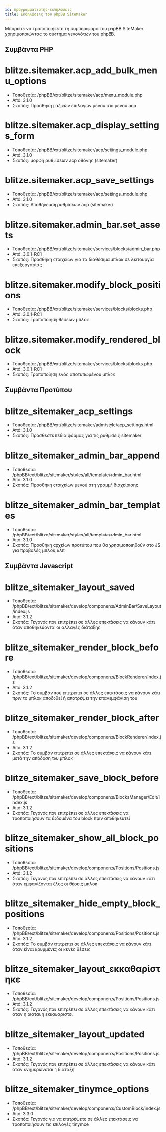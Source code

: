 ```yaml
---
id: προγραμματιστής-εκδηλώσεις
title: Εκδηλώσεις του phpBB SiteMaker
---
```


Μπορείτε να τροποποιήσετε τη συμπεριφορά του phpBB SiteMaker χρησιμοποιώντας το σύστημα γεγονότων του phpBB.

## Συμβάντα PHP

# blitze.sitemaker.acp_add_bulk_menu_options

- Τοποθεσία: /phpBB/ext/blitze/sitemaker/acp/menu_module.php
- Από: 3.1.0
- Σκοπός: Προσθήκη μαζικών επιλογών μενού στο μενού acp

# blitze.sitemaker.acp_display_settings_form

- Τοποθεσία: /phpBB/ext/blitze/sitemaker/acp/settings_module.php
- Από: 3.1.0
- Σκοπός: μορφή ρυθμίσεων acp οθόνης (sitemaker)

# blitze.sitemaker.acp_save_settings

- Τοποθεσία: /phpBB/ext/blitze/sitemaker/acp/settings_module.php
- Από: 3.1.0
- Σκοπός: Αποθήκευση ρυθμίσεων acp (sitemaker)

# blitze.sitemaker.admin_bar.set_assets

- Τοποθεσία: /phpBB/ext/blitze/sitemaker/services/blocks/admin_bar.php
- Από: 3.0.1-RC1
- Σκοπός: Προσθήκη στοιχείων για τα διαθέσιμα μπλοκ σε λειτουργία επεξεργασίας

# blitze.sitemaker.modify_block_positions

- Τοποθεσία: /phpBB/ext/blitze/sitemaker/services/blocks/blocks.php
- Από: 3.0.1-RC1
- Σκοπός: Τροποποίηση θέσεων μπλοκ

# blitze.sitemaker.modify_rendered_block

- Τοποθεσία: /phpBB/ext/blitze/sitemaker/services/blocks/blocks.php
- Από: 3.0.1-RC1
- Σκοπός: Τροποποίηση ενός αποτυπωμένου μπλοκ

## Συμβάντα Προτύπου

# blitze_sitemaker_acp_settings

- Τοποθεσία: /phpBB/ext/blitze/sitemaker/adm/style/acp_settings.html
- Από: 3.1.0
- Σκοπός: Προσθέστε πεδία φόρμας για τις ρυθμίσεις sitemaker

# blitze_sitemaker_admin_bar_append

- Τοποθεσία: /phpBB/ext/blitze/sitemaker/styles/all/template/admin_bar.html
- Από: 3.1.0
- Σκοπός: Προσθήκη στοιχείων μενού στη γραμμή διαχείρισης

# blitze_sitemaker_admin_bar_templates

- Τοποθεσία: /phpBB/ext/blitze/sitemaker/styles/all/template/admin_bar.html
- Από: 3.1.0
- Σκοπός: Προσθήκη αρχείων προτύπου που θα χρησιμοποιηθούν στο JS για προβολές μπλοκ, κλπ

## Συμβάντα Javascript

# blitze_sitemaker_layout_saved

- Τοποθεσία: /phpBB/ext/blitze/sitemaker/develop/components/AdminBar/SaveLayout/index.js
- Από: 3.1.2
- Σκοπός: Γεγονός που επιτρέπει σε άλλες επεκτάσεις να κάνουν κάτι όταν αποθηκεύονται οι αλλαγές διάταξης

# blitze_sitemaker_render_block_before

- Τοποθεσία: /phpBB/ext/blitze/sitemaker/develop/components/BlockRenderer/index.js
- Από: 3.1.2
- Σκοπός: Το συμβάν που επιτρέπει σε άλλες επεκτάσεις να κάνουν κάτι πριν το μπλοκ αποδοθεί ή αποτρέψει την επανεμφάνιση του

# blitze_sitemaker_render_block_after

- Τοποθεσία: /phpBB/ext/blitze/sitemaker/develop/components/BlockRenderer/index.js
- Από: 3.1.2
- Σκοπός: Το συμβάν επιτρέπει σε άλλες επεκτάσεις να κάνουν κάτι μετά την απόδοση του μπλοκ

# blitze_sitemaker_save_block_before

- Τοποθεσία: /phpBB/ext/blitze/sitemaker/develop/components/BlocksManager/Edit/index.js
- Από: 3.1.2
- Σκοπός: Γεγονός που επιτρέπει σε άλλες επεκτάσεις να τροποποιήσουν τα δεδομένα του block πριν αποθηκευτεί

# blitze_sitemaker_show_all_block_positions

- Τοποθεσία: /phpBB/ext/blitze/sitemaker/develop/components/Positions/Positions.js
- Από: 3.1.2
- Σκοπός: Γεγονός που επιτρέπει σε άλλες επεκτάσεις να κάνουν κάτι όταν εμφανίζονται όλες οι θέσεις μπλοκ

# blitze_sitemaker_hide_empty_block_positions

- Τοποθεσία: /phpBB/ext/blitze/sitemaker/develop/components/Positions/Positions.js
- Από: 3.1.2
- Σκοπός: Το συμβάν επιτρέπει σε άλλες επεκτάσεις να κάνουν κάτι όταν είναι κρυμμένες οι κενές θέσεις

# blitze_sitemaker_layout_εκκαθαρίστηκε

- Τοποθεσία: /phpBB/ext/blitze/sitemaker/develop/components/Positions/Positions.js
- Από: 3.1.2
- Σκοπός: Γεγονός που επιτρέπει σε άλλες επεκτάσεις να κάνουν κάτι όταν η διάταξη εκκαθαριστεί

# blitze_sitemaker_layout_updated

- Τοποθεσία: /phpBB/ext/blitze/sitemaker/develop/components/Positions/Positions.js
- Από: 3.1.2
- Σκοπός: Γεγονός που επιτρέπει σε άλλες επεκτάσεις να κάνουν κάτι όταν ενημερώνεται η διάταξη

# blitze_sitemaker_tinymce_options

- Τοποθεσία: /phpBB/ext/blitze/sitemaker/develop/components/CustomBlock/index.js
- Από: 3.3.0
- Σκοπός: Γεγονός για να επιτρέψετε σε άλλες επεκτάσεις να τροποποιήσουν τις επιλογές tinymce
